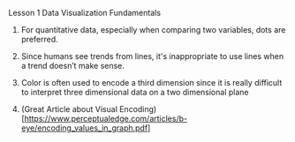 Lesson 1 Data Visualization Fundamentals
 
1. For quantitative data, especially when comparing two variables, dots are preferred.

2. Since humans see trends from lines, it's inappropriate to use lines when a trend doesn’t make sense.

3.  Color is often used to encode a third dimension since it is really difficult 
	to interpret three dimensional data on a two dimensional plane
	
4.  (Great Article about Visual Encoding)[https://www.perceptualedge.com/articles/b-eye/encoding_values_in_graph.pdf]